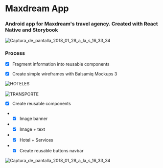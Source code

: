 # Maxdream App
### Android app for Maxdream's travel agency. Created with React Native and Storybook
<img src="https://image.ibb.co/buvUib/Captura_de_pantalla_2018_01_28_a_la_s_16_33_34.png" alt="Captura_de_pantalla_2018_01_28_a_la_s_16_33_34" border="0">

### Process 

- [x] Fragment information into reusable components

- [x] Create simple wireframes with Balsamiq Mockups 3

<img src="https://image.ibb.co/jJxUww/HOTELES.png" alt="HOTELES" border="0">
<br>
<br>
<img src="https://image.ibb.co/mkNZEG/TRANSPORTE.png" alt="TRANSPORTE" border="0">

- [x] Create reusable components 

- - [x] Image banner

- - [x] Image + text

- - [x] Hotel + Services 

- - [x] Create reusable buttons navbar

<img src="https://image.ibb.co/buvUib/Captura_de_pantalla_2018_01_28_a_la_s_16_33_34.png" alt="Captura_de_pantalla_2018_01_28_a_la_s_16_33_34" border="0">
